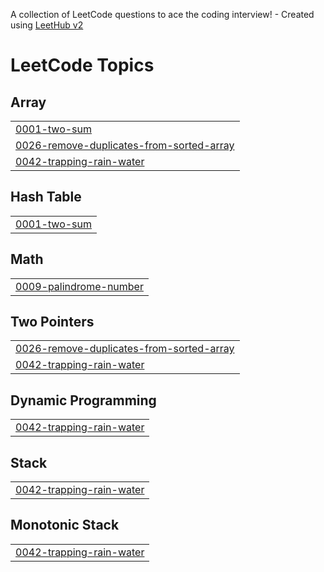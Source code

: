 A collection of LeetCode questions to ace the coding interview! - Created using [LeetHub v2](https://github.com/arunbhardwaj/LeetHub-2.0)
<!---LeetCode Topics Start-->
# LeetCode Topics
## Array
|  |
| ------- |
| [0001-two-sum](https://github.com/RitikSingh0506/Leetcode/tree/master/0001-two-sum) |
| [0026-remove-duplicates-from-sorted-array](https://github.com/RitikSingh0506/Leetcode/tree/master/0026-remove-duplicates-from-sorted-array) |
| [0042-trapping-rain-water](https://github.com/RitikSingh0506/Leetcode/tree/master/0042-trapping-rain-water) |
## Hash Table
|  |
| ------- |
| [0001-two-sum](https://github.com/RitikSingh0506/Leetcode/tree/master/0001-two-sum) |
## Math
|  |
| ------- |
| [0009-palindrome-number](https://github.com/RitikSingh0506/Leetcode/tree/master/0009-palindrome-number) |
## Two Pointers
|  |
| ------- |
| [0026-remove-duplicates-from-sorted-array](https://github.com/RitikSingh0506/Leetcode/tree/master/0026-remove-duplicates-from-sorted-array) |
| [0042-trapping-rain-water](https://github.com/RitikSingh0506/Leetcode/tree/master/0042-trapping-rain-water) |
## Dynamic Programming
|  |
| ------- |
| [0042-trapping-rain-water](https://github.com/RitikSingh0506/Leetcode/tree/master/0042-trapping-rain-water) |
## Stack
|  |
| ------- |
| [0042-trapping-rain-water](https://github.com/RitikSingh0506/Leetcode/tree/master/0042-trapping-rain-water) |
## Monotonic Stack
|  |
| ------- |
| [0042-trapping-rain-water](https://github.com/RitikSingh0506/Leetcode/tree/master/0042-trapping-rain-water) |
<!---LeetCode Topics End-->